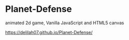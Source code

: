 # Planet-Defense
 animated 2d game, Vanilla JavaScript and HTML5 canvas

 https://delilah07.github.io/Planet-Defense/
